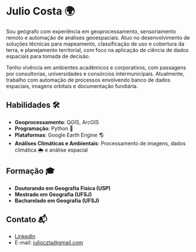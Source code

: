 # Julio Costa 🌍

Sou geógrafo com experiência em geoprocessamento, sensoriamento remoto e automação de análises geoespaciais. Atuo no desenvolvimento de soluções técnicas para mapeamento, classificação de uso e cobertura da terra, e planejamento territorial, com foco na aplicação de ciência de dados espaciais para tomada de decisão.

Tenho vivência em ambientes acadêmicos e corporativos, com passagens por consultorias, universidades e consórcios intermunicipais. Atualmente, trabalho com automação de processos envolvendo banco de dados espaciais, imagens orbitais e documentação fundiária.

## Habilidades 🛠️
- **Geoprocessamento**: QGIS, ArcGIS
- **Programação**: Python 🐍
- **Plataformas**: Google Earth Engine 🌎
- **Análises Climáticas e Ambientais**: Processamento de imagens, dados climática 🌦️ e análise espacial

## Formação 🎓
- **Doutorando em Geografia Física (USP)**
-  **Mestrado em Geografia (UFSJ)**
-  **Bacharelado em Geografia (UFSJ)**

## Contato 📬
- [LinkedIn](https://www.linkedin.com/in/julio-cezar-costa-042a43144/)
- E-mail: [julioczta@gmail.com](mailto:julioczta@gmail.com)
